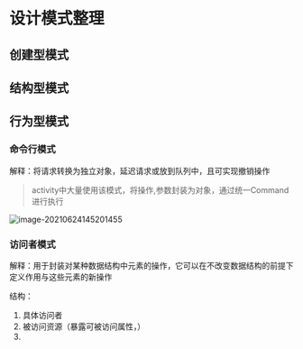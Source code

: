 # 设计模式整理

## 创建型模式

## 结构型模式

## 行为型模式

### 命令行模式

解释：将请求转换为独立对象，延迟请求或放到队列中，且可实现撤销操作

> activity中大量使用该模式，将操作,参数封装为对象，通过统一Command进行执行

![image-20210624145201455](D:\Project\Self\spring-cram\interview\md-images\设计模式\15命令行.png)

### 访问者模式

解释：用于封装对某种数据结构中元素的操作，它可以在不改变数据结构的前提下定义作用与这些元素的新操作

结构：

1. 具体访问者
2. 被访问资源（暴露可被访问属性，）
3. 

